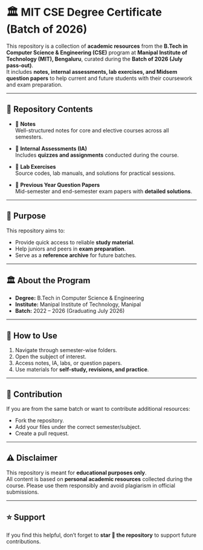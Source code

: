 # 🏛️ MIT CSE Degree Certificate (Batch of 2026)

This repository is a collection of **academic resources** from the **B.Tech in Computer Science & Engineering (CSE)** program at **Manipal Institute of Technology (MIT), Bengaluru**, curated during the **Batch of 2026 (July pass-out)**.  
It includes **notes, internal assessments, lab exercises, and Midsem question papers** to help current and future students with their coursework and exam preparation.  

---

## 📂 Repository Contents

- 📝 **Notes**  
  Well-structured notes for core and elective courses across all semesters.  

- 🧾 **Internal Assessments (IA)**  
  Includes **quizzes and assignments** conducted during the course.  

- 🧪 **Lab Exercises**  
  Source codes, lab manuals, and solutions for practical sessions.  

- 📄 **Previous Year Question Papers**  
  Mid-semester and end-semester exam papers with **detailed solutions**.  

---

## 🎯 Purpose
This repository aims to:
- Provide quick access to reliable **study material**.  
- Help juniors and peers in **exam preparation**.  
- Serve as a **reference archive** for future batches.  

---

## 🏛️ About the Program
- **Degree:** B.Tech in Computer Science & Engineering  
- **Institute:** Manipal Institute of Technology, Manipal  
- **Batch:** 2022 – 2026 (Graduating July 2026)  

---

## 📌 How to Use
1. Navigate through semester-wise folders.  
2. Open the subject of interest.  
3. Access notes, IA, labs, or question papers.  
4. Use materials for **self-study, revisions, and practice**.  

---

## 🤝 Contribution
If you are from the same batch or want to contribute additional resources:
- Fork the repository.  
- Add your files under the correct semester/subject.  
- Create a pull request.  

---

## ⚠️ Disclaimer
This repository is meant for **educational purposes only**.  
All content is based on **personal academic resources** collected during the course. Please use them responsibly and avoid plagiarism in official submissions.  

---

## ⭐ Support
If you find this helpful, don’t forget to **star 🌟 the repository** to support future contributions.  
